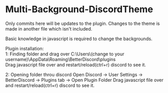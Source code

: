 # Multi-Background-DiscordTheme
Only commits here will be updates to the plugin. Changes to the theme is made in another file which isn't included.

Basic knowledge in javascript is required to change the backgrounds.

<p>
Plugin installation:<br>
1: Finding folder and drag over
C:\Users\(change to your username)\AppData\Roaming\BetterDiscord\plugins<br>
Drag javascript file over and restart/reload(ctrl+r) discord to see it.

2: Opening folder throu discord
Open Discord -> User Settings -> BetterDiscord -> Plugins tab -> Open Plugin Folder
Drag javascript file over and restart/reload(ctrl+r) discord to see it.
</p>
